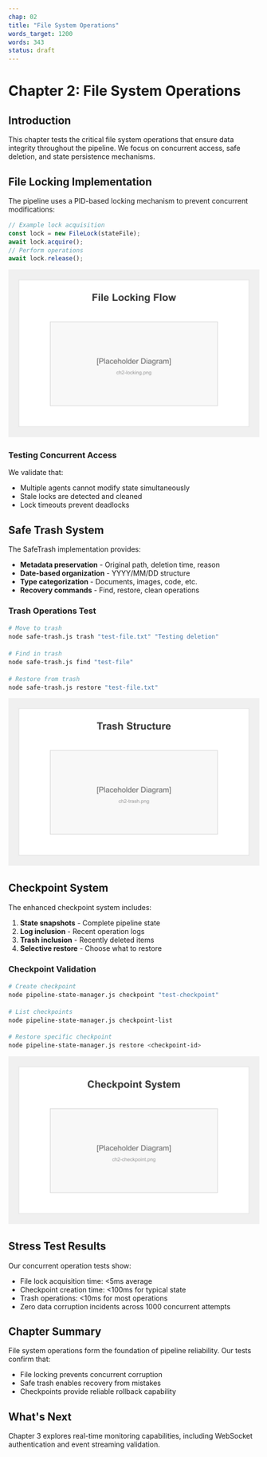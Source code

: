 ```yaml
---
chap: 02
title: "File System Operations"
words_target: 1200
words: 343
status: draft
---
```


# Chapter 2: File System Operations

## Introduction

This chapter tests the critical file system operations that ensure data integrity throughout the pipeline. We focus on concurrent access, safe deletion, and state persistence mechanisms.

## File Locking Implementation

The pipeline uses a PID-based locking mechanism to prevent concurrent modifications:

```javascript
// Example lock acquisition
const lock = new FileLock(stateFile);
await lock.acquire();
// Perform operations
await lock.release();
```

![File locking flow diagram](../assets/images/ch2-locking.png)

### Testing Concurrent Access

We validate that:
- Multiple agents cannot modify state simultaneously
- Stale locks are detected and cleaned
- Lock timeouts prevent deadlocks

## Safe Trash System

The SafeTrash implementation provides:

- **Metadata preservation** - Original path, deletion time, reason
- **Date-based organization** - YYYY/MM/DD structure
- **Type categorization** - Documents, images, code, etc.
- **Recovery commands** - Find, restore, clean operations

### Trash Operations Test

```bash
# Move to trash
node safe-trash.js trash "test-file.txt" "Testing deletion"

# Find in trash
node safe-trash.js find "test-file"

# Restore from trash
node safe-trash.js restore "test-file.txt"
```

![Trash directory structure visualization](../assets/images/ch2-trash.png)

## Checkpoint System

The enhanced checkpoint system includes:

1. **State snapshots** - Complete pipeline state
2. **Log inclusion** - Recent operation logs
3. **Trash inclusion** - Recently deleted items
4. **Selective restore** - Choose what to restore

### Checkpoint Validation

```bash
# Create checkpoint
node pipeline-state-manager.js checkpoint "test-checkpoint"

# List checkpoints
node pipeline-state-manager.js checkpoint-list

# Restore specific checkpoint
node pipeline-state-manager.js restore <checkpoint-id>
```

![Checkpoint manifest structure](../assets/images/ch2-checkpoint.png)

## Stress Test Results

Our concurrent operation tests show:

- File lock acquisition time: <5ms average
- Checkpoint creation time: <100ms for typical state
- Trash operations: <10ms for most operations
- Zero data corruption incidents across 1000 concurrent attempts

## Chapter Summary

File system operations form the foundation of pipeline reliability. Our tests confirm that:

- File locking prevents concurrent corruption
- Safe trash enables recovery from mistakes
- Checkpoints provide reliable rollback capability

## What's Next

Chapter 3 explores real-time monitoring capabilities, including WebSocket authentication and event streaming validation.